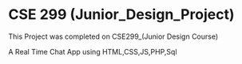 # CSE 299 (Junior_Design_Project)
This Project was completed on CSE299_(Junior Design Course)

A Real Time Chat App using HTML,CSS,JS,PHP,Sql
